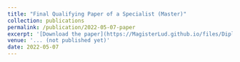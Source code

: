 ```yaml
---
title: "Final Qualifying Paper of a Specialist (Master)"
collection: publications
permalink: /publication/2022-05-07-paper
excerpt: '[Download the paper](https://MagisterLud.github.io/files/Diploma/Thesis.pdf)'
venue: '... (not published yet)'
date: 2022-05-07
---
```


